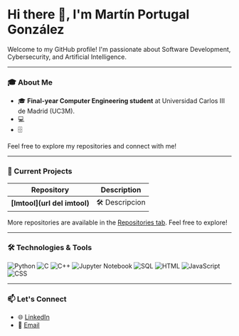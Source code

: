 # Hi there 👋, I'm Martín Portugal González

Welcome to my GitHub profile! I'm passionate about Software Development, Cybersecurity, and Artificial Intelligence. 

---

### 🎓 About Me
- 🎓 **Final-year Computer Engineering student** at Universidad Carlos III de Madrid (UC3M).
- 💻 
- 🗄️ 

Feel free to explore my repositories and connect with me!

---

### 🔭 Current Projects

| Repository | Description |
|------------|-------------|
| **[Imtool](url del imtool)** | 🛠️ Descripcion |


More repositories are available in the [Repositories tab](https://github.com/MartinPG22?tab=repositories). Feel free to explore!

---

### 🛠️ Technologies & Tools

![Python](https://img.shields.io/badge/-Python-3776AB?logo=python&logoColor=white&style=flat)
![C](https://img.shields.io/badge/-C-A8B9CC?logo=c&logoColor=black&style=flat)
![C++](https://img.shields.io/badge/-C++-00599C?logo=c%2B%2B&logoColor=white&style=flat)
![Jupyter Notebook](https://img.shields.io/badge/-Jupyter%20Notebook-F37626?logo=jupyter&logoColor=white&style=flat)
![SQL](https://img.shields.io/badge/-SQL-4479A1?logo=MySQL&logoColor=white&style=flat)
![HTML](https://img.shields.io/badge/-HTML-E34F26?logo=html5&logoColor=white&style=flat)
![JavaScript](https://img.shields.io/badge/-JavaScript-F7DF1E?logo=javascript&logoColor=black&style=flat)
![CSS](https://img.shields.io/badge/-CSS-1572B6?logo=css3&logoColor=white&style=flat)

---

### 📫 Let's Connect

- 🌐 [LinkedIn](www.linkedin.com/in/martin-portugal)
- 📧 [Email](mailto:martin.prt.glez@gmail.com)
